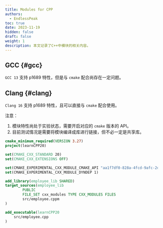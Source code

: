```yaml
---
title: Modules for CPP
authors:
  - EndlessPeak
toc: true 
date: 2023-11-19
hidden: false
draft: false
weight: 1
description: 本文记录了C++中模块的相关内容。
---
```


## GCC {#gcc}

`GCC 13` 支持 p1689 特性，但是与 `cmake` 配合尚存在一定问题。


## Clang {#clang}

`Clang 16` 支持 p1689 特性，且可以直接与 `cmake` 配合使用。

注意：

1.  模块特性尚处于实验状态，需要开启对应的 `cmake` 版本的 API。
2.  目前测试情况是需要将模块编译成库进行链接，但不必一定是共享库。

<!--listend-->

```cmake
cmake_minimum_required(VERSION 3.27)
project(learnCPP20)

set(CMAKE_CXX_STANDARD 20)
set(CMAKE_CXX_EXTENSIONS OFF)

set(CMAKE_EXPERIMENTAL_CXX_MODULE_CMAKE_API "aa1f7df0-828a-4fcd-9afc-2dc80491aca7")
set(CMAKE_EXPERIMENTAL_CXX_MODULE_DYNDEP 1)

add_library(employee_lib SHARED)
target_sources(employee_lib
        PUBLIC
        FILE_SET cxx_modules TYPE CXX_MODULES FILES
        src/employee.cppm
)

add_executable(learnCPP20
    src/employee.cpp
)
```
